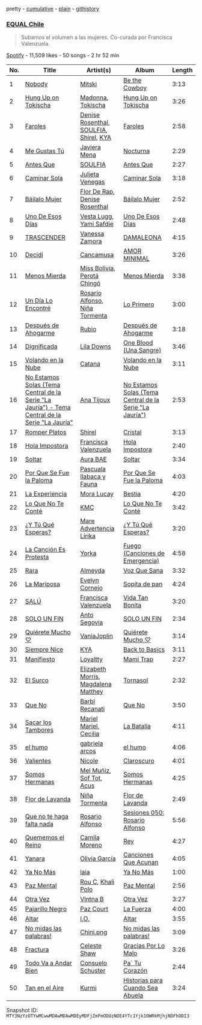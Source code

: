 pretty - [cumulative](/playlists/cumulative/37i9dQZF1DXaXeq4HFmqQR.md) - [plain](/playlists/plain/37i9dQZF1DXaXeq4HFmqQR) - [githistory](https://github.githistory.xyz/mackorone/spotify-playlist-archive/blob/main/playlists/plain/37i9dQZF1DXaXeq4HFmqQR)

### [EQUAL Chile](https://open.spotify.com/playlist/37i9dQZF1DXaXeq4HFmqQR)

> Subamos el volumen a las mujeres\. Co\-curada por Francisca Valenzuela.

[Spotify](https://open.spotify.com/user/spotify) - 11,509 likes - 50 songs - 2 hr 52 min

| No. | Title | Artist(s) | Album | Length |
|---|---|---|---|---|
| 1 | [Nobody](https://open.spotify.com/track/2P5yIMu2DNeMXTyOANKS6k) | [Mitski](https://open.spotify.com/artist/2uYWxilOVlUdk4oV9DvwqK) | [Be the Cowboy](https://open.spotify.com/album/42cH7mrkfljkqkxA2Ip9Xq) | 3:13 |
| 2 | [Hung Up on Tokischa](https://open.spotify.com/track/3oJzE5dSRl51xxzLeih0sy) | [Madonna](https://open.spotify.com/artist/6tbjWDEIzxoDsBA1FuhfPW), [Tokischa](https://open.spotify.com/artist/2p4aN0Uxkk3iT3HK0cJ2cJ) | [Hung Up on Tokischa](https://open.spotify.com/album/0lJ8KgNF2nzGoCv2yfrBxQ) | 3:26 |
| 3 | [Faroles](https://open.spotify.com/track/4eh4Et24YVZ97mCumJe0IK) | [Denise Rosenthal](https://open.spotify.com/artist/73SBwOgH6mrS09OyFHdR62), [SOULFIA](https://open.spotify.com/artist/1Q9Sx5tOmwems0qwLJZ5Cy), [Shirel](https://open.spotify.com/artist/5fNV5ubt46GqUpyP7Mh4Ln), [KYA](https://open.spotify.com/artist/1D1DNu1iQq7j7hFOlJZJyP) | [Faroles](https://open.spotify.com/album/6E2eSxShTgMRZi3WKjJev0) | 2:58 |
| 4 | [Me Gustas Tú](https://open.spotify.com/track/5rKuJ17ulyXWrqtLKS4sFM) | [Javiera Mena](https://open.spotify.com/artist/6c0qylj1D1gqcUUN2P8Ofp) | [Nocturna](https://open.spotify.com/album/5vU4ilAXgThxcO2wEuPuk3) | 2:29 |
| 5 | [Antes Que](https://open.spotify.com/track/3WPrnwpxefLYwGejFCpP7W) | [SOULFIA](https://open.spotify.com/artist/1Q9Sx5tOmwems0qwLJZ5Cy) | [Antes Que](https://open.spotify.com/album/3nxTxqohB4uES4GJxnBG6c) | 2:27 |
| 6 | [Caminar Sola](https://open.spotify.com/track/1ZGTVVXlL3FkaTGyNQey2P) | [Julieta Venegas](https://open.spotify.com/artist/2QWIScpFDNxmS6ZEMIUvgm) | [Caminar Sola](https://open.spotify.com/album/5MJYQdDfWT6r77caberwu2) | 3:18 |
| 7 | [Báilalo Mujer](https://open.spotify.com/track/1RdQkmD04McqnaiN76PohD) | [Flor De Rap](https://open.spotify.com/artist/3ZIZqvSbTL7mIEyXmbbXs7), [Denise Rosenthal](https://open.spotify.com/artist/73SBwOgH6mrS09OyFHdR62) | [Báilalo Mujer](https://open.spotify.com/album/3TqIGSpoilpG6QXGpwn5X5) | 2:52 |
| 8 | [Uno De Esos Días](https://open.spotify.com/track/3knplr6ptMfZ4B1inYhfXP) | [Vesta Lugg](https://open.spotify.com/artist/4BMCoatjMD45S9nDzLVa3c), [Yami Safdie](https://open.spotify.com/artist/4RWJOoYwgF978LOn8Fainp) | [Uno De Esos Días](https://open.spotify.com/album/6P4acuRUxR1uWUxB07yBJW) | 2:48 |
| 9 | [TRASCENDER](https://open.spotify.com/track/5xZq4873FHfXsT3gGhYY6K) | [Vanessa Zamora](https://open.spotify.com/artist/3IZxs4ZukiitIk8vkAPAxC) | [DAMALEONA](https://open.spotify.com/album/4CtZOAq6nHz4nw6vKqeSkL) | 4:15 |
| 10 | [Decidí](https://open.spotify.com/track/526Et8BPKtXBTIctZsrm3Z) | [Cancamusa](https://open.spotify.com/artist/6GSnSFc0O2JMkPkGcBFsNc) | [AMOR MINIMAL](https://open.spotify.com/album/5tydxQ3vJc63ORNQQsH8Fq) | 3:26 |
| 11 | [Menos Mierda](https://open.spotify.com/track/6I4RfnGgotxBNN5ucshR0Z) | [Miss Bolivia](https://open.spotify.com/artist/4xx3PjUWxXY0qEXUdDhrwx), [Perotá Chingó](https://open.spotify.com/artist/5cMTiWeaWidGI8hVoZY8Ox) | [Menos Mierda](https://open.spotify.com/album/6R7sheQVYhx0mGCkoSzJLr) | 3:38 |
| 12 | [Un Día Lo Encontré](https://open.spotify.com/track/6IPCxRPVXSXdfrubRNertw) | [Rosario Alfonso](https://open.spotify.com/artist/7mirwC8eaTt7tswix93TFZ), [Niña Tormenta](https://open.spotify.com/artist/0KJEHAoNtPaopqOHD6UIkY) | [Lo Primero](https://open.spotify.com/album/0uiItrX0S62V8IN88h0p3Q) | 3:00 |
| 13 | [Después de Ahogarme](https://open.spotify.com/track/2rC1iZrQPTXbL4Pjm4kxYq) | [Rubio](https://open.spotify.com/artist/79YjWaAoD88XGLETIsnnQV) | [Después de Ahogarme](https://open.spotify.com/album/7LRgXEYPGxgF675k7AkaVq) | 3:18 |
| 14 | [Dignificada](https://open.spotify.com/track/5jRzAstjJuMwUP9P4Sj6Ng) | [Lila Downs](https://open.spotify.com/artist/3mXI2gpwWnNO9qbQG3n3EP) | [One Blood \(Una Sangre\)](https://open.spotify.com/album/417veGNmonVv9o0iGlFyjT) | 3:46 |
| 15 | [Volando en la Nube](https://open.spotify.com/track/4kDO7SsBLzlXXNl1bKozFn) | [Catana](https://open.spotify.com/artist/5M93gtdh8dIv85CDYnuP90) | [Volando en la Nube](https://open.spotify.com/album/2dopJK4bzSHttm5bxMd495) | 3:11 |
| 16 | [No Estamos Solas \(Tema Central de la Serie "La Jauría"\) \- Tema Central de la Serie "La Jauría"](https://open.spotify.com/track/4LxtkdudLT8Bhgm9xwRyn5) | [Ana Tijoux](https://open.spotify.com/artist/40JMTpVRUw90SrN4pFA6Mz) | [No Estamos Solas \(Tema Central de la Serie "La Jauría"\)](https://open.spotify.com/album/4N2jf1sqfVuOFlmGLBDvi1) | 2:53 |
| 17 | [Romper Platos](https://open.spotify.com/track/20kFOY6ejpGVov6BEZvTfw) | [Shirel](https://open.spotify.com/artist/5fNV5ubt46GqUpyP7Mh4Ln) | [Cristal](https://open.spotify.com/album/0k8fiM3A193BLZqPWYhWD1) | 3:13 |
| 18 | [Hola Impostora](https://open.spotify.com/track/5MdDNCg76PKSzrKeKI68wf) | [Francisca Valenzuela](https://open.spotify.com/artist/2piHiUbXwUNNIvYyIOIUKt) | [Hola Impostora](https://open.spotify.com/album/1CuamEchzUcvdeVYyiioSt) | 2:40 |
| 19 | [Soltar](https://open.spotify.com/track/0JLCVUGEKXgnOeOAU5V0A0) | [Aura BAE](https://open.spotify.com/artist/7jIywNxfjSZ2Dxm6OOzQPF) | [Soltar](https://open.spotify.com/album/62wbj4HDQ2G2iNE8ogS4A0) | 3:34 |
| 20 | [Por Que Se Fue la Paloma](https://open.spotify.com/track/7MfqQD9POKCfuxn5GxEO7Y) | [Pascuala Ilabaca y Fauna](https://open.spotify.com/artist/6nf17XGXCx2PSgkhPYjSIA) | [Por Que Se Fue la Paloma](https://open.spotify.com/album/3TW1yBSvYhoFflREstW8Cd) | 4:03 |
| 21 | [La Experiencia](https://open.spotify.com/track/5qdztRteIy0iATHFFYIBPs) | [Mora Lucay](https://open.spotify.com/artist/3gjqD5j7NaOCr4kLULEV0L) | [Bestia](https://open.spotify.com/album/5MxhmYS9jmITi4mqz6FAX9) | 4:20 |
| 22 | [Lo Que No Te Conté](https://open.spotify.com/track/3Z452bjBcSY5lVXxlCCwSf) | [KMC](https://open.spotify.com/artist/6XRepE59HrVuIQgfWXdBJ4) | [Lo Que No Te Conté](https://open.spotify.com/album/6g5cG2wmNh2HPAW4oJXgS7) | 3:42 |
| 23 | [¿Y Tú Qué Esperas?](https://open.spotify.com/track/3KtD9UUoMQx5K2tLmXnNSQ) | [Mare Advertencia Lirika](https://open.spotify.com/artist/3QVB7ctBlqEFuQZeMDt6Qh) | [¿Y Tú Qué Esperas?](https://open.spotify.com/album/75eQDaOHwg0zCmZwN9koDI) | 3:20 |
| 24 | [La Canción Es Protesta](https://open.spotify.com/track/4SwobFMtZrCVdcBE4PNBoy) | [Yorka](https://open.spotify.com/artist/71bG6LIwKMYALxV8WuIezn) | [Fuego \(Canciones de Emergencia\)](https://open.spotify.com/album/41S8vaZ1x2DS1T1U9fH3ZR) | 4:58 |
| 25 | [Rara](https://open.spotify.com/track/7F7Bga2mi1fYcuY7gspC2G) | [Almeyda](https://open.spotify.com/artist/3ScIhY1EejsIFbTsU87XwF) | [Voz Que Sana](https://open.spotify.com/album/1hdKat0bGuYY7vcPF9ywSp) | 3:32 |
| 26 | [La Mariposa](https://open.spotify.com/track/56Q5cYrFTvaHbHmApsLdgI) | [Evelyn Cornejo](https://open.spotify.com/artist/3wV40S9AyTLTE2b0Tp0Yo6) | [Sopita de pan](https://open.spotify.com/album/3XqCraq3luG498wyPggqup) | 4:24 |
| 27 | [SALÚ](https://open.spotify.com/track/3n9UWV1Xa23WtOKpEfnbVv) | [Francisca Valenzuela](https://open.spotify.com/artist/2piHiUbXwUNNIvYyIOIUKt) | [Vida Tan Bonita](https://open.spotify.com/album/62cm3NBJCoTZpXJHzmUg7C) | 3:20 |
| 28 | [SOLO UN FIN](https://open.spotify.com/track/2Nm6gM6WU0WMc5BejJ78Cu) | [Anto Segovia](https://open.spotify.com/artist/3ZDlV4860jpcqhmIincWHF) | [SOLO UN FIN](https://open.spotify.com/album/64AjH3ht7XeqmgaAV3BLRK) | 2:34 |
| 29 | [Quiérete Mucho ♡](https://open.spotify.com/track/7kDutlhRN5y6XeEgKz06eI) | [VaniaJoplin](https://open.spotify.com/artist/5J7o47wyT1cQOkHPFwzq4X) | [Quiérete Mucho ♡](https://open.spotify.com/album/47b22rXJAyeKYdr4qn2vVF) | 3:14 |
| 30 | [Siempre Nice](https://open.spotify.com/track/7cXUURjoM0VmxkMDXFyIKO) | [KYA](https://open.spotify.com/artist/1D1DNu1iQq7j7hFOlJZJyP) | [Back to Basics](https://open.spotify.com/album/32sbVfAJ3CK8Uu27g4VAJY) | 3:11 |
| 31 | [Manifiesto](https://open.spotify.com/track/7rXnH5CggkXAAIxWHh0U0H) | [Loyaltty](https://open.spotify.com/artist/5DDpDYLDv4xasIBS6kp2wf) | [Mami Trap](https://open.spotify.com/album/6WGQyk4qU39c8CUx07IzSc) | 2:27 |
| 32 | [El Surco](https://open.spotify.com/track/3ponuxHLLLI1nMi9XcxdJT) | [Elizabeth Morris](https://open.spotify.com/artist/3kJaCi1igGWOKYUVDdJnoi), [Magdalena Matthey](https://open.spotify.com/artist/0Dz64lyAnwZJDpF98j0ntV) | [Tornasol](https://open.spotify.com/album/0AOUVR8VGXiqeLeY8A8PMx) | 2:32 |
| 33 | [Que No](https://open.spotify.com/track/4DAQll50JkLQMasCbExBkp) | [Barbi Recanati](https://open.spotify.com/artist/4nwFiHgPXUpo0KgR1rZSAD) | [Que No](https://open.spotify.com/album/1seXkKYuDxoAgUgZznRKJJ) | 3:50 |
| 34 | [Sacar los Tambores](https://open.spotify.com/track/07T5hgGjxLeEDzrWp31jt3) | [Mariel Mariel](https://open.spotify.com/artist/5MbC0GPijb60evRCEQLJAz), [Cecilia](https://open.spotify.com/artist/0K2U7B6n9Otcwn19m7tGzO) | [La Batalla](https://open.spotify.com/album/0YXQIt7lz5Rsp7wpbuwhFW) | 4:11 |
| 35 | [el humo](https://open.spotify.com/track/4jk6AWr2Xly8i9GJBaM6BR) | [gabriela arcos](https://open.spotify.com/artist/3SdRPRuSNLp9lj06iZuQlx) | [el humo](https://open.spotify.com/album/3wxJafS7k8IdofVpP4yXFN) | 4:06 |
| 36 | [Valientes](https://open.spotify.com/track/7kEJ3ajOHug4iTG3ogQtQd) | [Nicole](https://open.spotify.com/artist/3iIMN6aYzb6coyCECxkHaS) | [Claroscuro](https://open.spotify.com/album/0BJVfmQhzjNLJuupXUzRQ5) | 4:01 |
| 37 | [Somos Hermanas](https://open.spotify.com/track/3SW2TbBtYupZDVeHiiAku5) | [Mel Muñiz](https://open.spotify.com/artist/05NEGCiyDYaJtcPiagl46Y), [Sof Tot](https://open.spotify.com/artist/0QLkVX5UDeJyKxSA8z8mtj), [Acus](https://open.spotify.com/artist/39DDfcoTv0v0HoZY1ZoPWp) | [Somos Hermanas](https://open.spotify.com/album/2VdoxpDbGIyzgXJDMyKSPR) | 4:25 |
| 38 | [Flor de Lavanda](https://open.spotify.com/track/7cUUunnDFcu9AHiuF0fs9n) | [Niña Tormenta](https://open.spotify.com/artist/0KJEHAoNtPaopqOHD6UIkY) | [Flor de Lavanda](https://open.spotify.com/album/3fgTrA9QqwF9IT67R7gCK0) | 2:49 |
| 39 | [Que no te haga falta nada](https://open.spotify.com/track/0ShKnHt3NjEhcyby0TGOWu) | [Rosario Alfonso](https://open.spotify.com/artist/7mirwC8eaTt7tswix93TFZ) | [Sesiones 050: Rosario Alfonso](https://open.spotify.com/album/1qWWJu7EirLK7hLmGL1myQ) | 5:56 |
| 40 | [Quememos el Reino](https://open.spotify.com/track/0QLJWqX0Taif8Hb6JGmy9e) | [Camila Moreno](https://open.spotify.com/artist/0SJy1J0FgP21lbvGBMKT8H) | [Rey](https://open.spotify.com/album/5jU98FSu18DrwrXBCkGJpN) | 4:27 |
| 41 | [Yanara](https://open.spotify.com/track/5a9THIgXiVQYFbmwwoKZaw) | [Olivia García](https://open.spotify.com/artist/5ZLOSt2DZOG4V3nG0kDoh3) | [Canciones Que Acunan](https://open.spotify.com/album/5pcVQVkLAg5dl2L2Y0DhEN) | 4:05 |
| 42 | [Ya No Más](https://open.spotify.com/track/2NupxcN9n8pbHYYn34idT9) | [laia](https://open.spotify.com/artist/1eFDWuVJ8q3nSbmG2MArz5) | [Ya No Más](https://open.spotify.com/album/4ywrUZCcBtpJaUF5NqDPDE) | 1:00 |
| 43 | [Paz Mental](https://open.spotify.com/track/6qrpKBnajPTZqri62rOJYh) | [Rou C](https://open.spotify.com/artist/2QDk2sxK8xHgNIIXNLgNZ9), [Khali Polo](https://open.spotify.com/artist/6p4jLNz7drGHvovCmCEX8t) | [Paz Mental](https://open.spotify.com/album/4X40KrzSuLlgRlPzB69vzK) | 2:56 |
| 44 | [Otra Vez](https://open.spotify.com/track/0FyjvQWS65rG8v3vnB3snN) | [Vlntna B](https://open.spotify.com/artist/5leFwWpTacAWLAom8B2JbS) | [Otra Vez](https://open.spotify.com/album/3xpy8pqDLXKIAmb3AsYBhJ) | 3:27 |
| 45 | [Pajarillo Negro](https://open.spotify.com/track/4DMhBxXwHcaY8C0Bv8PwFc) | [Paz Court](https://open.spotify.com/artist/4iYtGmJwcET4ym55GMp4Zm) | [La Fuerza](https://open.spotify.com/album/4qMSZDyLdEJtoL19qzG4ld) | 4:00 |
| 46 | [Altar](https://open.spotify.com/track/3WyJCG5TITCX9XlgIkD3oj) | [I.O.](https://open.spotify.com/artist/0W7i4dR3G2zB88NtkMkVgf) | [Altar](https://open.spotify.com/album/6gxBp3aafZ9LzXD1M2Remx) | 3:55 |
| 47 | [No midas las palabras!](https://open.spotify.com/track/6Ysa4eWynByNpVxwtvjv8O) | [Chini.png](https://open.spotify.com/artist/2rV1GKAvHpXO40w4lLhplz) | [No midas las palabras!](https://open.spotify.com/album/3GJLhExQ1ELO3U6B2Bxwfk) | 3:09 |
| 48 | [Fractura](https://open.spotify.com/track/7f3ucDYnKl2lxhKGV8OJ9m) | [Celeste Shaw](https://open.spotify.com/artist/6rqnfwOhPniuJF1OxvMdYj) | [Gracias Por Lo Malo](https://open.spotify.com/album/7yQwWyQY21QDDr3Btezdzf) | 3:26 |
| 49 | [Todo Va a Andar Bien](https://open.spotify.com/track/40gB7Xjf1lU61cxUc3UBCw) | [Consuelo Schuster](https://open.spotify.com/artist/1wZ9Xc5xzw5ag4rpHBdMTk) | [Pa´ Tu Corazón](https://open.spotify.com/album/7JzbpfQPJp43G5DaLS6kvg) | 2:44 |
| 50 | [Tan en el Aire](https://open.spotify.com/track/3FR4AnFf2zbYaesNbLpSiK) | [Kurmi](https://open.spotify.com/artist/1BF5IPlIOTc6JJWQPuqG3W) | [Historias para Cuando Sea Abuela](https://open.spotify.com/album/0LtK9bUcKNtbu0iwZBgyGU) | 3:24 |

Snapshot ID: `MTY3NzYzOTYwMCwwMDAwMDAwMDEyMDFjZmFmODUzNDE4YTc1Yjk1OWRkMjhjNDFhODI3`

